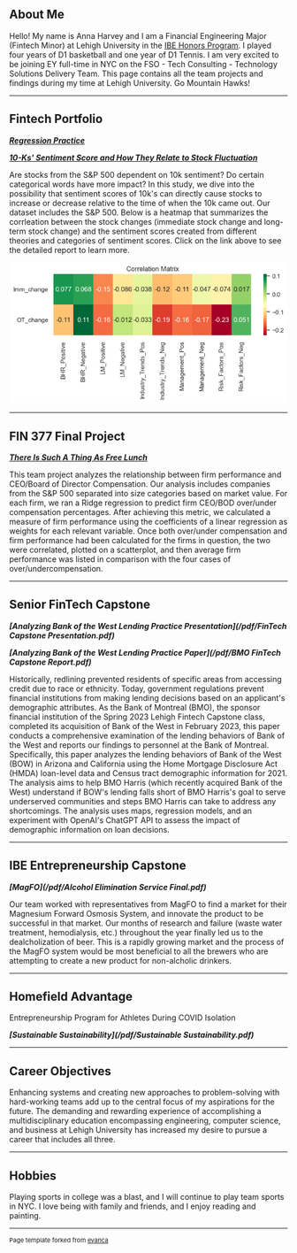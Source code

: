 ## About Me

Hello! My name is Anna Harvey and I am a Financial Engineering Major (Fintech Minor) at Lehigh University in the [IBE Honors Program](https://ibe.lehigh.edu/about). I played four years of D1 basketball and one year of D1 Tennis. I am very excited to be joining EY full-time in NYC on the FSO - Tech Consulting - Technology Solutions Delivery Team. This page contains all the team projects and findings during my time at Lehigh University. Go Mountain Hawks!

---

## Fintech Portfolio

<!-- You can link to other websites, PDFs in this repo, and other pages in this repo -->

_**[Regression Practice](/Regressions.ipynb)**_

_**[10-Ks' Sentiment Score and How They Relate to Stock Fluctuation](/Report/Report.md/)**_

Are stocks from the S&P 500 dependent on 10k sentiment? Do certain categorical words have more impact?
In this study, we dive into the possibility that sentiment scores of 10k's can directly cause stocks
to increase or decrease relative to the time of when the 10k came out. Our dataset includes the S&P 500. 
Below is a heatmap that summarizes the corrleation between the stock changes (immediate stock change 
and long-term stock change) and the sentiment scores created from different theories and categories of 
sentiment scores. Click on the link above to see the detailed report to learn more. 

<img src="/Report/output_20_0.png?raw=true"/>

---

## FIN 377 Final Project

_**[There Is Such A Thing As Free Lunch](https://github.com/tobeybill/TISATAFL)**_

This team project analyzes the relationship between firm performance and CEO/Board of Director Compensation. Our analysis includes companies from the S&P 500 separated into size categories based on market value. For each firm, we ran a Ridge regression to predict firm CEO/BOD over/under compensation percentages. After achieving this metric, we calculated a measure of firm performance using the coefficients of a linear regression as weights for each relevant variable. Once both over/under compensation and firm performance had been calculated for the firms in question, the two were correlated, plotted on a scatterplot, and then average firm performance was listed in comparison with the four cases of over/undercompensation.

---

Senior FinTech Capstone
---

_**[Analyzing Bank of the West Lending Practice Presentation](/pdf/FinTech Capstone Presentation.pdf)**_

_**[Analyzing Bank of the West Lending Practice Paper](/pdf/BMO FinTech Capstone Report.pdf)**_

Historically, redlining prevented residents of specific areas from accessing credit due to race or ethnicity. Today, government regulations prevent financial institutions from making lending decisions based on an applicant's demographic attributes. As the Bank of Montreal (BMO), the sponsor financial institution of the Spring 2023 Lehigh Fintech Capstone class,  completed its acquisition of Bank of the West in February 2023, this paper conducts a comprehensive examination of the lending behaviors of Bank of the West and reports our findings to personnel at the Bank of Montreal.
Specifically, this paper analyzes the lending behaviors of Bank of the West (BOW) in Arizona and California using the Home Mortgage Disclosure Act (HMDA) loan-level data and Census tract demographic information for 2021. The analysis aims to help BMO Harris (which recently acquired Bank of the West) understand if BOW's lending falls short of BMO Harris's goal to serve underserved communities and steps BMO Harris can take to address any shortcomings. The analysis uses maps, regression models, and an experiment with OpenAI's ChatGPT API to assess the impact of demographic information on loan decisions. 

---
## IBE Entrepreneurship Capstone
_**[MagFO](/pdf/Alcohol Elimination Service Final.pdf)**_

Our team worked with representatives from MagFO to find a market for their Magnesium Forward Osmosis System, and innovate the product to be successful in that market. Our months of research and failure (waste water treatment, hemodialysis, etc.) throughout the year finally led us to the dealcholization of beer. This is a rapidly growing market and the process of the MagFO system would be most beneficial to all the brewers who are attempting to create a new product for non-alcholic drinkers. 

---
## Homefield Advantage

Entrepreneurship Program for Athletes During COVID Isolation

_**[Sustainable Sustainability](/pdf/Sustainable Sustainability.pdf)**_

---

## Career Objectives

Enhancing systems and creating new approaches to problem-solving with hard-working teams add up to the central focus of my aspirations for the future. The demanding and rewarding experience of accomplishing a multidisciplinary education encompassing engineering, computer science, and business at Lehigh University has increased my desire to pursue a career that includes all three.

---

## Hobbies

Playing sports in college was a blast, and I will continue to play team sports in NYC. I love being with 
family and friends, and I enjoy reading and painting. 

---
<p style="font-size:11px">Page template forked from <a href="https://github.com/evanca/quick-portfolio">evanca</a></p>
<!-- Remove above link if you don't want to attibute -->
